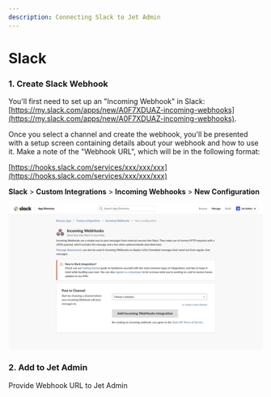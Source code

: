```yaml
---
description: Connecting Slack to Jet Admin
---
```


# Slack

### 1. Create Slack Webhook

You'll first need to set up an "Incoming Webhook" in Slack: [https://my.slack.com/apps/new/A0F7XDUAZ-incoming-webhooks](https://my.slack.com/apps/new/A0F7XDUAZ-incoming-webhooks).

Once you select a channel and create the webhook, you'll be presented with a setup screen containing details about your webhook and how to use it. Make a note of the "Webhook URL", which will be in the following format:

[https://hooks.slack.com/services/xxx/xxx/xxx](https://hooks.slack.com/services/xxx/xxx/xxx)

**Slack** &gt; **Custom Integrations** &gt; **Incoming Webhooks** &gt; **New Configuration**

![](../../.gitbook/assets/screen-shot-2020-02-14-at-6.46.32-pm.png)

### 2. Add to Jet Admin

Provide Webhook URL to Jet Admin



